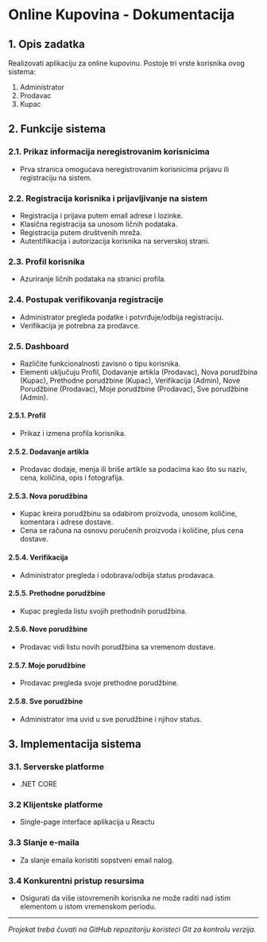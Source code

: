 # Online Kupovina - Dokumentacija

## 1. Opis zadatka
Realizovati aplikaciju za online kupovinu. Postoje tri vrste korisnika ovog sistema:
1. Administrator
2. Prodavac
3. Kupac

## 2. Funkcije sistema
### 2.1. Prikaz informacija neregistrovanim korisnicima
- Prva stranica omogućava neregistrovanim korisnicima prijavu ili registraciju na sistem.

### 2.2. Registracija korisnika i prijavljivanje na sistem
- Registracija i prijava putem email adrese i lozinke.
- Klasična registracija sa unosom ličnih podataka.
- Registracija putem društvenih mreža.
- Autentifikacija i autorizacija korisnika na serverskoj strani.

### 2.3. Profil korisnika
- Azuriranje ličnih podataka na stranici profila.

### 2.4. Postupak verifikovanja registracije
- Administrator pregleda podatke i potvrđuje/odbija registraciju.
- Verifikacija je potrebna za prodavce.

### 2.5. Dashboard
- Različite funkcionalnosti zavisno o tipu korisnika.
- Elementi uključuju Profil, Dodavanje artikla (Prodavac), Nova porudžbina (Kupac), Prethodne porudžbine (Kupac), Verifikacija (Admin), Nove Porudžbine (Prodavac), Moje porudžbine (Prodavac), Sve porudžbine (Admin).

#### 2.5.1. Profil
- Prikaz i izmena profila korisnika.

#### 2.5.2. Dodavanje artikla
- Prodavac dodaje, menja ili briše artikle sa podacima kao što su naziv, cena, količina, opis i fotografija.

#### 2.5.3. Nova porudžbina
- Kupac kreira porudžbinu sa odabirom proizvoda, unosom količine, komentara i adrese dostave.
- Cena se računa na osnovu poručenih proizvoda i količine, plus cena dostave.

#### 2.5.4. Verifikacija
- Administrator pregleda i odobrava/odbija status prodavaca.

#### 2.5.5. Prethodne porudžbine
- Kupac pregleda listu svojih prethodnih porudžbina.

#### 2.5.6. Nove porudžbine
- Prodavac vidi listu novih porudžbina sa vremenom dostave.

#### 2.5.7. Moje porudžbine
- Prodavac pregleda svoje prethodne porudžbine.

#### 2.5.8. Sve porudžbine
- Administrator ima uvid u sve porudžbine i njihov status.

## 3. Implementacija sistema
### 3.1. Serverske platforme
- .NET CORE

### 3.2 Klijentske platforme
- Single-page interface aplikacija u Reactu

### 3.3 Slanje e-maila
- Za slanje emaila koristiti sopstveni email nalog.

### 3.4 Konkurentni pristup resursima
- Osigurati da više istovremenih korisnika ne može raditi nad istim elementom u istom vremenskom periodu.

---

*Projekat treba čuvati na GitHub repozitoriju koristeći Git za kontrolu verzija.*
